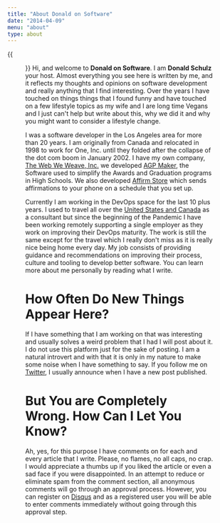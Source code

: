 ```yaml
---
title: "About Donald on Software"
date: "2014-04-09"
menu: "about"
type: about  
---
```

{{<figure src="/images/Donald_2019_transparent.jpg" caption="Donald L. Schulz" class="left" width="200">}}
Hi, and welcome to **Donald on Software**. I am **Donald Schulz** your host.  Almost everything you see here is written by me, and it reflects my thoughts and opinions on software development and really anything that I find interesting.  Over the years I have touched on things things that I found funny and have touched on a few lifestyle topics as my wife and I are long time Vegans and I just can't help but write about this, why we did it and why you might want to consider a lifestyle change.

I was a software developer in the Los Angeles area for more than 20 years.  I am originally from Canada and relocated in 1998 to work for One, Inc. until they folded after the collapse of the dot com boom in January 2002.  I have my own company, [The Web We Weave, Inc.](https://www.thewebweweave.com) we developed [AGP Maker](https://agpmaker.azurewebsites.net/), the Software used to simplify the Awards and Graduation programs in High Schools.  We also developed [Affirm Store](https://www.affirmstore.com) which sends affirmations to your phone on a schedule that you set up.

Currently I am working in the DevOps space for the last 10 plus years.  I used to travel all over the [United States and Canada](https://binged.it/1NRvP6B) as a consultant but since the beginning of the Pandemic I have been working remotely supporting a single employer as they work on improving their DevOps maturity.  The work is still the same except for the travel which I really don't miss as it is really nice being home every day.  My job consists of providing guidance and recommendations on improving their process, culture and tooling to develop better software.  You can learn more about me personally by reading what I write.

# How Often Do New Things Appear Here?
If I have something that I am working on that was interesting and usually solves a weird problem that I had I will post about it.  I do not use this platform just for the sake of posting. I am a natural introvert and with that it is only in my nature to make some noise when I have something to say. If you follow me on [Twitter](https://twitter.com/donaldlschulz), I usually announce when I have a new post published.

# But You are Completely Wrong. How Can I Let You Know?
Ah, yes, for this purpose I have comments on for each and every article that I write.  Please, no flames, no all caps, no crap. I would appreciate a thumbs up if you liked the article or even a sad face if you were disappointed. In an attempt to reduce or eliminate spam from the comment section, all anonymous comments will go through an approval process.  However, you can register on [Disqus](https://disqus.com/) and as a registered user you will be able to enter comments immediately without going through this approval step.